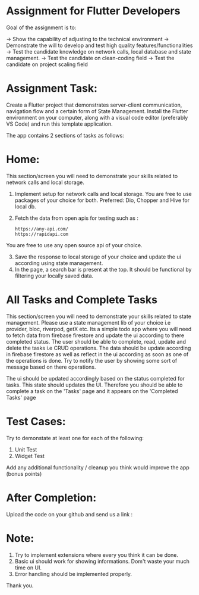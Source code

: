 # Assignment for Flutter Developers

Goal of the assignment is to:

 -> Show the capability of adjusting to the technical environment
 -> Demonstrate the will to develop and test high quality features/functionalities
 -> Test the candidate knowledge on network calls, local database and state management.
 -> Test the candidate on clean-coding field
 -> Test the candidate on project scaling field


# Assignment Task:

Create a Flutter project that demonstrates server-client communication, navigation flow and a certain form of State Management.
Install the Flutter environment on your computer, along with a visual code editor (preferably VS Code) and run this template application. 


The app contains 2 sections of tasks as follows:

# Home:

This section/screen you will need to demonstrate your skills related to network calls and local storage. 
1. Implement setup for network calls and local storage. You are free to use packages of your choice for both. Preferred: Dio, Chopper and Hive for local db.
2. Fetch the data from open apis for testing such as :  
   
       https://any-api.com/
       https://rapidapi.com
   
You are free to use any open source api of your choice. 

3. Save the response to local storage of your choice and update the ui according using state management.
4. In the page, a search bar is present at the top. It should be functional by filtering your locally saved data. 


# All Tasks and Complete Tasks

This section/screen you will need to demonstrate your skills related to state management. Please use a state management lib of your choice i.e provider, bloc, riverpod, getX etc. 
Its a simple todo app where you will need to fetch data from firebase firestore and update the ui according to there completed status.
The user should be able to complete, read, update and delete the tasks i.e CRUD operations. 
The data should be update according in firebase firestore as well as reflect in the ui according as soon as one of the operations is done. Try to notify the user by showing some sort of message based on there operations.

The ui should be updated accordingly based on the status completed for tasks. This state should updates the UI. Therefore you should be able to complete a task on the 'Tasks' page and it appears on the 'Completed Tasks' page

# Test Cases:

Try to demonstate at least one for each of the following:

1. Unit Test
2. Widget Test

Add any additional functionality / cleanup you think would improve the app (bonus points)


# After Completion:
Upload the code on your github and send us a link :

# Note:
1. Try to implement extensions where every you think it can be done.
2. Basic ui should work for showing informations. Dom't waste your much time on UI.
3. Error handling should be implemented properly. 

Thank you.
